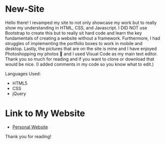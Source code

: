 # New-Site

Hello there!
I revamped my site to not only showcase my work but to really show my understanding in HTML, CSS, and Javascript. I DID NOT use Bootstrap to create this but to really sit hard code and learn the key fundamentals of creating a website without a framework.  Furthermore, I had struggles of implementing the portfolio boxes to work in mobile and desktop. Lastly, the pictures that are on the site is mine and I have enjoyed Photoshopping my photos  and I used Visual Code as my main text editor. 
Thank you so much for reading and if you want to clone or download that would be nice. (I added comments in my code so you know what to edit.) 

Languages Used:

  - HTML5
  - CSS
  - jQuery


# Link to My Website

  - [Personal Website](http://www.markjamin.com)

Thank you for reading!
